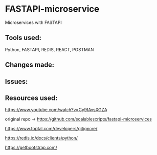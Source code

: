 # FASTAPI-microservice
Microservices with FASTAPI

## Tools used:

Python, FASTAPI, REDIS, REACT, POSTMAN

## Changes made:

## Issues:

## Resources used:

https://www.youtube.com/watch?v=Cy9fAvsXGZA

original repo -> https://github.com/scalablescripts/fastapi-microservices

https://www.toptal.com/developers/gitignore/

https://redis.io/docs/clients/python/

https://getbootstrap.com/